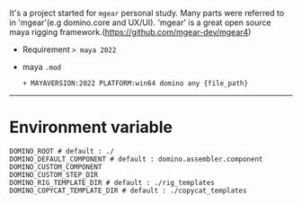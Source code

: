 It's a project started for `mgear` personal study. Many parts were referred to in 'mgear'(e.g domino.core and UX/UI).
'mgear' is a great open source maya rigging framework.(https://github.com/mgear-dev/mgear4)

- Requirement `> maya 2022`  
- maya `.mod`  
 
    ```
    + MAYAVERSION:2022 PLATFORM:win64 domino any {file_path}
    ```

---

# Environment variable

```
DOMINO_ROOT # default : ./
DOMINO_DEFAULT_COMPONENT # default : domino.assembler.component
DOMINO_CUSTOM_COMPONENT
DOMINO_CUSTOM_STEP_DIR
DOMINO_RIG_TEMPLATE_DIR # default : ./rig_templates
DOMINO_COPYCAT_TEMPLATE_DIR # default : ./copycat_templates
```
